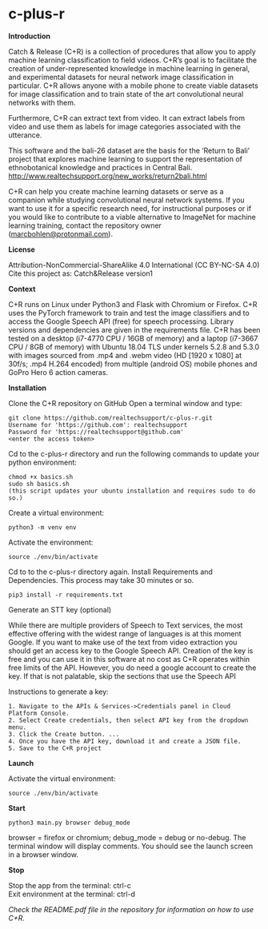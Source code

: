 # c-plus-r

<b>Introduction</b>

Catch & Release (C+R) is a collection of procedures that allow you to apply machine learning classification to field videos. C+R’s goal is to facilitate the creation of under-represented knowledge in machine learning in general, and experimental datasets for neural network image classification in particular. C+R allows anyone with a mobile phone to create viable datasets for image classification and to train state of the art convolutional neural networks with them.

Furthermore, C+R can extract text from video. It can extract labels from video and use them as labels for
image categories associated with the utterance.

This software and the bali-26 dataset are the basis for the ‘Return to Bali’ project that explores machine learning to support the representation of ethnobotanical knowledge and practices in Central Bali.
http://www.realtechsupport.org/new_works/return2bali.html 

C+R can help you create machine learning datasets or serve as a companion while studying convolutional neural network systems. If you want to use it for a specific research need, for instructional purposes or if you would like to contribute to a viable alternative to ImageNet for machine learning training, contact the repository owner (marcbohlen@protonmail.com).


<b>License</b>

Attribution-NonCommercial-ShareAlike 4.0 International (CC BY-NC-SA 4.0)
Cite this project as: Catch&Release version1


<b>Context</b>

C+R runs on Linux under Python3  and Flask with Chromium or Firefox. C+R uses the PyTorch framework to train and test the image classifiers and to access the Google Speech API (free) for speech processing. Library versions and dependencies are given in the requirements file. 
C+R has been tested on a desktop (i7-4770 CPU / 16GB of memory) and a laptop (i7-3667 CPU  / 8GB of memory) with Ubuntu 18.04 TLS under kernels 5.2.8 and 5.3.0 with images sourced from .mp4 and .webm video (HD [1920 x 1080] at 30f/s; .mp4  H.264 encoded) from multiple (android OS) mobile phones and GoPro Hero 6 action cameras.


<b>Installation</b>

Clone the C+R repository on GitHub
Open a terminal window and type:

	git clone https://github.com/realtechsupport/c-plus-r.git
	Username for 'https://github.com': realtechsupport
	Password for 'https://realtechsupport@github.com'
	<enter the access token> 

Cd to the c-plus-r directory and  run the following commands to update your python environment:

	chmod +x basics.sh
	sudo sh basics.sh
	(this script updates your ubuntu installation and requires sudo to do so.)

Create a virtual environment:

	python3 -m venv env

Activate the environment:

	source ./env/bin/activate

Cd to to the c-plus-r directory again.
Install Requirements and Dependencies. 
This process may take 30 minutes or so.

	pip3 install -r requirements.txt


Generate an STT key (optional)

While there are multiple providers of Speech to Text services, the most effective offering with the widest range of languages is at this moment Google. If you want to make use of the text from video extraction you should get an access key to the Google Speech API. Creation of the key is free and you can use it in this software at no cost as C+R operates within free limits of the API. However, you do need a google account to create the key. If that is not palatable, skip the sections that use the Speech API

Instructions to generate a key:

    1. Navigate to the APIs & Services->Credentials panel in Cloud Platform Console.
    2. Select Create credentials, then select API key from the dropdown menu.
    3. Click the Create button. ... 
    4. Once you have the API key, download it and create a JSON file.
    5. Save to the C+R project

<b>Launch</b>

Activate the virtual environment:

	source ./env/bin/activate

<b>Start</b>   


	python3 main.py browser debug_mode

browser = firefox or chromium; debug_mode = debug or no-debug. 
The terminal window will display comments. You should see the launch screen in a browser window.  


<b>Stop</b>

Stop the app from the terminal: ctrl-c
<br>
Exit environment at the terminal: ctrl-d

<i>Check the README.pdf file in the repository for information on how to use C+R.</i>
